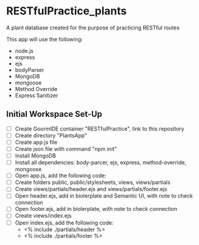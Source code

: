 # RESTfulPractice_plants
A plant database created for the purpose of practicing RESTful routes

This app will use the following:
* node.js
* express
* ejs
* bodyParser
* MongoDB
* mongoose
* Method Override
* Express Sanitizer

## Initial Workspace Set-Up
- [ ] Create GoormIDE container "RESTfulPractice", link to this repository
- [ ] Create directory "PlantsApp"
- [ ] Create app.js file
- [ ] Create json file with command "npm init"
- [ ] Install MongoDB
- [ ] Install all dependencies: body-parcer, ejs, express, method-override, mongoose
- [ ] Open app.js, add the following code:
- [ ] Create folders public, public/stylesheets, views, views/partials
- [ ] Create views/partials/header.ejs and views/partials/footer.ejs
- [ ] Open header.ejs, add in biolerplate and Semantic UI, with note to check connection
- [ ] Open footer.ejs, add in biolerplate, with note to check connection
- [ ] Create views/index.ejs
- [ ] Open index.ejs, add the following code:
    - <% include ./partials/header %>
    - <% include ./partials/footer %>

